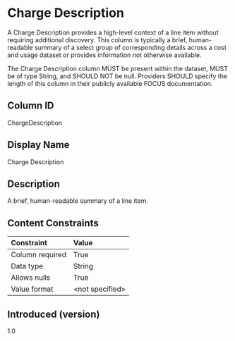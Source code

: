 # Charge Description

A Charge Description provides a high-level context of a line item without requiring additional discovery.  This column is typically a brief, human-readable summary of a select group of corresponding details across a cost and usage dataset or provides information not otherwise available.

The Charge Description column MUST be present within the dataset, MUST be of type String, and SHOULD NOT be null.  Providers SHOULD specify the length of this column in their publicly available FOCUS documentation.

## Column ID

ChargeDescription

## Display Name

Charge Description

## Description

A brief, human-readable summary of a line item.

## Content Constraints

|    Constraint   |      Value       |
|:----------------|:-----------------|
| Column required | True             |
| Data type       | String           |
| Allows nulls    | True             |
| Value format    | \<not specified> |

## Introduced (version)

1.0
